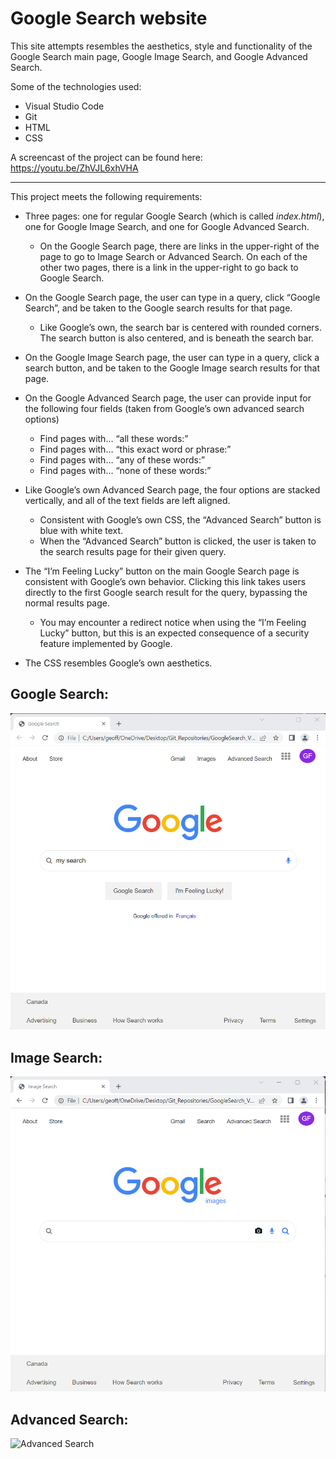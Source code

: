 # Google Search website

This site attempts resembles the aesthetics, style and functionality of the Google Search main page, Google Image Search, and Google Advanced Search.

Some of the technologies used:

* Visual Studio Code
* Git
* HTML
* CSS

A screencast of the project can be found here: <a href="https://youtu.be/ZhVJL6xhVHA" target="_blank" rel="noopener">https://youtu.be/ZhVJL6xhVHA</a>

-------------------

This project meets the following requirements:

* Three pages: one for regular Google Search (which is called *index.html*), one for Google Image Search, and one for Google Advanced Search.
    * On the Google Search page, there are links in the upper-right of the page to go to Image Search or Advanced Search. On each of the other two pages, there is a link in the upper-right to go back to Google Search.

* On the Google Search page, the user can type in a query, click “Google Search”, and be taken to the Google search results for that page.
    * Like Google’s own, the search bar is centered with rounded corners. The search button is also centered, and is beneath the search bar.

* On the Google Image Search page, the user can type in a query, click a search button, and be taken to the Google Image search results for that page.

* On the Google Advanced Search page, the user can provide input for the following four fields (taken from Google’s own advanced search options)
    * Find pages with… “all these words:”
    * Find pages with… “this exact word or phrase:”
    * Find pages with… “any of these words:”
    * Find pages with… “none of these words:”

* Like Google’s own Advanced Search page, the four options are stacked vertically, and all of the text fields are left aligned.
    * Consistent with Google’s own CSS, the “Advanced Search” button is blue with white text.
    * When the “Advanced Search” button is clicked, the user is taken to the search results page for their given query.

* The “I’m Feeling Lucky” button on the main Google Search page is consistent with Google’s own behavior. Clicking this link takes users directly to the first Google search result for the query, bypassing the normal results page.
    * You may encounter a redirect notice when using the “I’m Feeling Lucky” button, but this is an expected consequence of a security feature implemented by Google.

* The CSS resembles Google’s own aesthetics.

## Google Search:
![Google Search](Google_Search.png)

## Image Search:
![Image Search](Image_Search.png)

## Advanced Search:
![Advanced Search](Advanced_Search.png.png)
